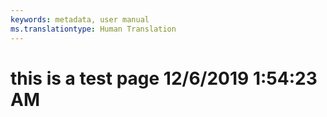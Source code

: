 ```yaml
---
keywords: metadata, user manual
ms.translationtype: Human Translation
---
```

# this is a test page 12/6/2019 1:54:23 AM